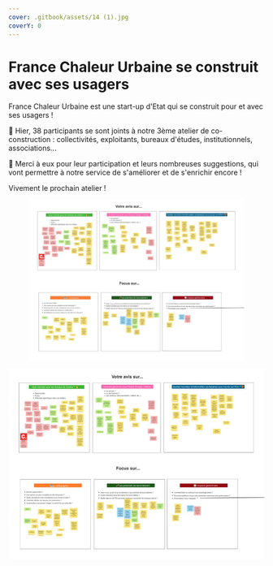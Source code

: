 ```yaml
---
cover: .gitbook/assets/14 (1).jpg
coverY: 0
---
```


# France Chaleur Urbaine se construit avec ses usagers

France Chaleur Urbaine est une start-up d'Etat qui se construit pour et avec ses usagers !

👥 Hier, 38 participants se sont joints à notre 3ème atelier de co-construction : collectivités, exploitants, bureaux d'études, institutionnels, associations...

🙌 Merci à eux pour leur participation et leurs nombreuses suggestions, qui vont permettre à notre service de s'améliorer et de s'enrichir encore !

Vivement le prochain atelier !

<figure><img src=".gitbook/assets/image (5).png" alt=""><figcaption></figcaption></figure>

![](.gitbook/assets/co.jpg)
